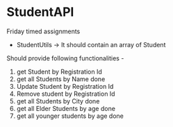 # StudentAPI

Friday timed assignments 
 * StudentUtils -> It should contain an array of Student

Should provide following functionalities -
1. get Student by Registration Id
2. get all Students by Name          done
3. Update Student by Registration Id
4. Remove student by Registration Id
5. get all Students by City          done
6. get all Elder Students by age     done
7. get all younger students by age   done
